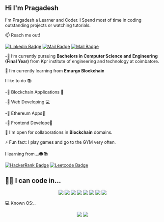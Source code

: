 ## Hi  I'm Pragadesh 

I'm Pragadesh a Learner and Coder. I Spend most of time in coding outstanding projects or watching tutorials.

:mailbox: Reach me out!<br/>

[![Linkedin Badge](https://img.shields.io/badge/LinkedIn-0077B5?style=for-the-badge&logo=linkedin&logoColor=white)](https://www.linkedin.com/in/pragadesh-ps-b978a0191/)  [![Mail Badge](https://img.shields.io/badge/Instagram-E4405F?style=for-the-badge&logo=instagram&logoColor=white)](https://www.instagram.com/_.that_slaryl_boy._/)  [![Mail Badge](https://img.shields.io/badge/Gmail-D14836?style=for-the-badge&logo=gmail&logoColor=white)](mailto:pspragadesh001@gmail.com)

-🔭 I’m currently pursuing **Bachelors in Computer Science and Engineering (Final Year)** from Kpr institute of engineering and technology at coimbatore.

🌱 I’m currently learning from **Emurgo Blockchain**

I like to do :books:

-:small_blue_diamond: Blockchain Applications :iphone:<br/>

-:small_blue_diamond: Web Developing :computer: <br/>

-:small_blue_diamond: Ethereum Apps:small_orange_diamond:<br/>

-:small_blue_diamond: Frontend Develope:small_orange_diamond:<br/>

👯 I'm open for collaborations in **Blockchain** domains.

⚡ Fun fact: I play games and go to the GYM very often.

I learning from...🎓📚

[![HackerRank Badge](https://img.shields.io/badge/-Hackerrank-2EC866?style=for-the-badge&logo=HackerRank&logoColor=white)](https://www.hackerrank.com/pspragadesh)  [![Leetcode Badge](https://img.shields.io/badge/-LeetCode-FFA116?style=for-the-badge&logo=LeetCode&logoColor=black)](https://leetcode.com/pspragadesh/)


## 👨‍💻 I can code in...
<p align="center">
 
<img src="https://img.shields.io/badge/python%20-%2314354C.svg?&style=for-the-badge&logo=python&logoColor=gold"/>
 <img src="https://img.shields.io/badge/html5%20-%23E34F26.svg?&style=for-the-badge&logo=html5&logoColor=white"/>
 <img src="https://img.shields.io/badge/css3%20-%231572B6.svg?&style=for-the-badge&logo=css3&logoColor=white"/>
  <img src="https://img.shields.io/badge/JavaScript-323330?style=for-the-badge&logo=javascript&logoColor=F7DF1E"/>
  <img src="https://img.shields.io/badge/Java-ED8B00?style=for-the-badge&logo=java&logoColor=white"/>
  <img src="https://img.shields.io/badge/Solidity-e6e6e6?style=for-the-badge&logo=solidity&logoColor=black"/>
  <img src="https://img.shields.io/badge/Node.js-339933?style=for-the-badge&logo=nodedotjs&logoColor=white"/>
  <img src="https://img.shields.io/badge/npm-CB3837?style=for-the-badge&logo=npm&logoColor=white"/>
</p>

:computer: Known OS:..
<p align="center">
  <img src="https://img.shields.io/badge/Windows-0078D6?style=for-the-badge&logo=windows&logoColor=white">
  <img src="https://img.shields.io/badge/Ubuntu-E95420?style=for-the-badge&logo=ubuntu&logoColor=white">
  </p>
  
 
